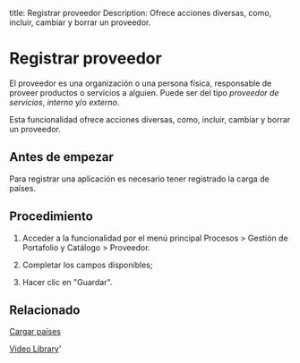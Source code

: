 title: Registrar proveedor
Description: Ofrece acciones diversas, como, incluir, cambiar y borrar un proveedor.
# Registrar proveedor

El proveedor es una organización o una persona física, responsable de proveer
productos o servicios a alguien. Puede ser del tipo *proveedor de
servicios*, *interno* y/o *externo*.

Esta funcionalidad ofrece acciones diversas, como, incluir, cambiar y borrar un
proveedor.

Antes de empezar
-------

Para registrar una aplicación es necesario tener registrado la carga de países.

Procedimiento
--------

1.  Acceder a la funcionalidad por el menú principal Procesos \> Gestión de
    Portafolio y Catálogo \> Proveedor.

2.  Completar los campos disponibles;

3.  Hacer clic en "Guardar".


Relacionado
-------

[Cargar países](/es-es/citsmart-platform-9/platform-administration/region-and-language/load-countries.html)


<i class='fa fa-youtube-play  fa-2x' style='color:#97ce17;vertical-align: middle;'> </i> [Video Library](https://www.youtube.com/playlist?list=PLB5qK2uzf2ROUXdrTeH-_n6tXmG4oPtoz)'

<!-- !!! tip "About"

    <b>Product/Version:</b> CITSmart | 8.00 &nbsp;&nbsp;
    <b>Updated:</b>01/24/2019 - Anna Martins
